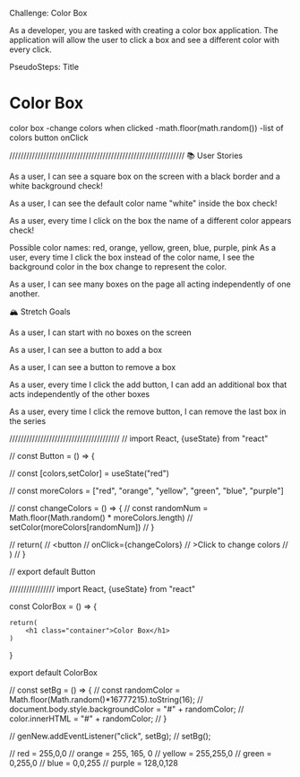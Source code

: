 Challenge: Color Box

As a developer, you are tasked with creating a color box application. The application will allow the user to click a box and see a different color with every click.

PseudoSteps:
Title <h1>Color Box</h1>

color box
    -change colors when clicked
        -math.floor(math.random())
            -list of colors
button
    onClick 

//////////////////////////////////////////////////////////////
📚 User Stories

As a user, I can see a square box on the screen with a black border and a white background check!

As a user, I can see the default color name "white" inside the box check!

As a user, every time I click on the box the name of a different color 
appears check!

Possible color names: red, orange, yellow, green, blue, purple, pink
As a user, every time I click the box instead of the color name, I see the background color in the box change to represent the color.

As a user, I can see many boxes on the page all acting independently of one another.

🏔 Stretch Goals

As a user, I can start with no boxes on the screen

As a user, I can see a button to add a box

As a user, I can see a button to remove a box

As a user, every time I click the add button, I can add an additional box that acts independently of the other boxes

As a user, every time I click the remove button, I can remove the last box in the series

///////////////////////////////////////
// import React, {useState} from "react"

// const Button = () => {
    
//     const [colors,setColor] = useState("red")

//     const moreColors = ["red", "orange", "yellow", "green", "blue", "purple"]
    
//     const changeColors = () => {
//      const randomNum = Math.floor(Math.random() * moreColors.length)
//         setColor(moreColors[randomNum])
//       }  

//     return(
//         <button 
//         onClick={changeColors}
//         >Click to change colors</button>
//     )
// }

// export default Button

////////////////
import React, {useState} from "react"




const ColorBox = () => {

    return(
        <h1 class="container">Color Box</h1>
    )
}

export default ColorBox

// const setBg = () => {
//     const randomColor = Math.floor(Math.random()*16777215).toString(16);
//     document.body.style.backgroundColor = "#" + randomColor;
//     color.innerHTML = "#" + randomColor;
//   }
  
//   genNew.addEventListener("click", setBg);
//   setBg();

// red = 255,0,0
// orange = 255, 165, 0
// yellow = 255,255,0
// green = 0,255,0
// blue = 0,0,255
// purple = 128,0,128